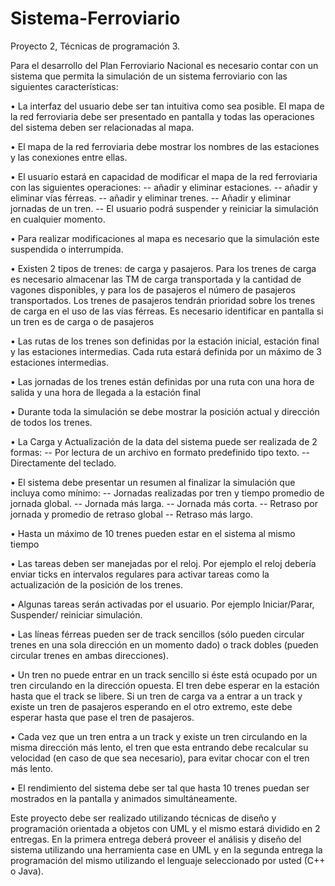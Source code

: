 # Sistema-Ferroviario
Proyecto 2,  Técnicas de programación 3.

Para el desarrollo del Plan Ferroviario Nacional es necesario contar con un 
sistema que permita la simulación de un sistema ferroviario con las siguientes 
características: 

• La interfaz del usuario debe ser tan intuitiva como sea posible. El mapa de la 
red ferroviaria debe ser presentado en pantalla y todas las operaciones del 
sistema deben ser relacionadas al mapa. 

• El mapa de la red ferroviaria debe mostrar los nombres de las estaciones y las 
conexiones entre ellas. 

• El usuario estará en capacidad de modificar el mapa de la red ferroviaria con las 
siguientes operaciones: 
-- añadir y eliminar estaciones. 
-- añadir y eliminar vías férreas. 
-- añadir y eliminar trenes. 
-- Añadir y eliminar jornadas de un tren. 
-- El usuario podrá suspender y reiniciar la simulación en cualquier momento. 

• Para realizar modificaciones al mapa es necesario que la simulación este 
suspendida o interrumpida. 

• Existen 2 tipos de trenes: de carga y pasajeros. Para los trenes de carga es 
necesario almacenar las TM de carga transportada y la cantidad de vagones 
disponibles, y para los de pasajeros el número de pasajeros transportados. Los 
trenes de pasajeros tendrán prioridad sobre los trenes de carga en el uso de las 
vías férreas. Es necesario identificar en pantalla si un tren es de carga o de 
pasajeros 

• Las rutas de los trenes son definidas por la estación inicial, estación final y las 
estaciones intermedias. Cada ruta estará definida por un máximo de 3 
estaciones intermedias. 

• Las jornadas de los trenes están definidas por una ruta con una hora de salida y 
una hora de llegada a la estación final 

• Durante toda la simulación se debe mostrar la posición actual y dirección de 
todos los trenes. 

• La Carga y Actualización de la data del sistema puede ser realizada de 2 
formas: 
-- Por lectura de un archivo en formato predefinido tipo texto. 
-- Directamente del teclado. 

• El sistema debe presentar un resumen al finalizar la simulación que incluya 
como mínimo:
-- Jornadas realizadas por tren y tiempo promedio de jornada global. 
-- Jornada más larga. 
-- Jornada más corta. 
-- Retraso por jornada y promedio de retraso global 
-- Retraso más largo. 

• Hasta un máximo de 10 trenes pueden estar en el sistema al mismo tiempo 

• Las tareas deben ser manejadas por el reloj. Por ejemplo el reloj debería enviar 
ticks en intervalos regulares para activar tareas como la actualización de la 
posición de los trenes. 

• Algunas tareas serán activadas por el usuario. Por ejemplo Iniciar/Parar, 
Suspender/ reiniciar simulación. 

• Las líneas férreas pueden ser de track sencillos (sólo pueden circular trenes en 
una sola dirección en un momento dado) o track dobles (pueden circular trenes 
en ambas direcciones). 

• Un tren no puede entrar en un track sencillo si éste está ocupado por un tren 
circulando en la dirección opuesta. El tren debe esperar en la estación hasta 
que el track se libere. Si un tren de carga va a entrar a un track y existe un tren 
de pasajeros esperando en el otro extremo, este debe esperar hasta que pase 
el tren de pasajeros. 

• Cada vez que un tren entra a un track y existe un tren circulando en la misma 
dirección más lento, el tren que esta entrando debe recalcular su velocidad (en 
caso de que sea necesario), para evitar chocar con el tren más lento. 

• El rendimiento del sistema debe ser tal que hasta 10 trenes puedan ser 
mostrados en la pantalla y animados simultáneamente. 

Este proyecto debe ser realizado utilizando técnicas de diseño y programación 
orientada a objetos con UML y el mismo estará dividido en 2 entregas. En la 
primera entrega deberá proveer el análisis y diseño del sistema utilizando una 
herramienta case en UML y en la segunda entrega la programación del mismo 
utilizando el lenguaje seleccionado por usted (C++ o Java).
